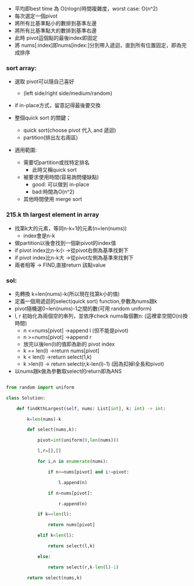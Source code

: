 - 平均即best time 為 O(nlogn)時間複雜度，worst case: O(n^2)
- 每次選定一個pivot
- 將所有比基準點小的數排到基準左邊
- 將所有比基準點大的數排到基準右邊
- 此時 pivot這個點的最後index即固定
- 將 nums[:index]即nums[index:]分別帶入遞迴，直到所有位置固定，即為完成排序
### sort array:
- 選取 pivot可以隨自己喜好
	- (left side/right side/medium/random)
- if in-place方式，留意記得最後要交換

- 整個quick sort 的關鍵；
	- quick sort(choose pivot 代入 and 遞迴)
	- partition(排出左右兩區)
- 適用範圍:
	- 需要切partition或找特定排名
		- 此時又稱quick sort
	- 被要求使用時間(容易詢問優缺點)
		- good: 可以做到 in-place
		- bad:時間為O(n^2)
	- 其他時間使用 merge sort
### 215.k th largest element in array
- 找第k大的元素，等同n-k+1的元素(n=len(nums))
	- index會是n-k
- 做partition以後會找到一個新pivot的index值
- if pivot index比n-k小 ->從pivot右側為基準找剩下
- if pivot index比n-k大 ->從pivot左側為基準來找剩下
- 兩者相等 -> FIND,直接return 該點value
### sol:
- 先轉換 k=len(nums)-k(所以現在找第k小的值)
- 定義一個用遞迴的select(quick sort) function,參數為nums跟k
- pivot隨機選0~len(nums)-1之間的數(可用 random uniform)
- l, r 初始化為兩個空的串列，並依序check  nums每個數n:
	(這裡拿空間O(n)換時間)
	- n <=nums[pivot] ->append l (但不能是pivot)
	- n >=nums[pivot] ->append r
	- 放完以後len(l)的值即為新的 pivot index
	- k == len(l) ->return nums[pivot]
	- k < len(l) ->return select(1,k)
	- k >len(l) -> return select(r,k-len(l)-1)
		(因為扣掉l全長和pivot)
- 以nums跟k做為參數取select的return即為ANS
```python

from random import uniform

class Solution:

    def findKthLargest(self, nums: List[int], k: int) -> int:

        k=len(nums)-k

        def select(nums,k):

            pivot=int(uniform(0,len(nums)))

            l,r=[],[]

            for i,n in enumerate(nums):

                if n<=nums[pivot] and i!=pivot:

                    l.append(n)

                if n>nums[pivot]:

                    r.append(n)

            if k==len(l):

                return nums[pivot]

            elif k<len(l):

                return select(l,k)

            else:

                return select(r,k-len(l)-1)

        return select(nums,k)
```

